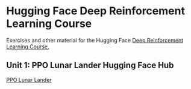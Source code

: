 # Hugging Face Deep Reinforcement Learning Course

Exercises and other material for the Hugging Face [Deep Reinforcement Learning Course.](https://huggingface.co/learn/deep-rl-course)

## Unit 1: PPO Lunar Lander Hugging Face Hub

[PPO Lunar Lander](https://huggingface.co/j-klawson/ppo-LunarLander-v2)

